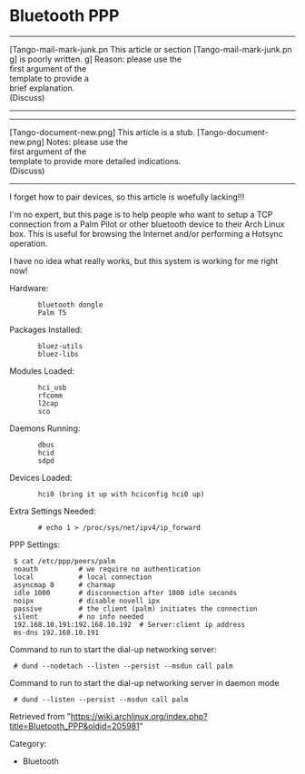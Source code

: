 Bluetooth PPP
=============

  ------------------------ ------------------------ ------------------------
  [Tango-mail-mark-junk.pn This article or section  [Tango-mail-mark-junk.pn
  g]                       is poorly written.       g]
                           Reason: please use the   
                           first argument of the    
                           template to provide a    
                           brief explanation.       
                           (Discuss)                
  ------------------------ ------------------------ ------------------------

  ------------------------ ------------------------ ------------------------
  [Tango-document-new.png] This article is a stub.  [Tango-document-new.png]
                           Notes: please use the    
                           first argument of the    
                           template to provide more 
                           detailed indications.    
                           (Discuss)                
  ------------------------ ------------------------ ------------------------

I forget how to pair devices, so this article is woefully lacking!!!

I'm no expert, but this page is to help people who want to setup a TCP
connection from a Palm Pilot or other bluetooth device to their Arch
Linux box. This is useful for browsing the Internet and/or performing a
Hotsync operation.

I have no idea what really works, but this system is working for me
right now!

Hardware:

           bluetooth dongle
           Palm T5

Packages Installed:

           bluez-utils
           bluez-libs

Modules Loaded:

           hci_usb
           rfcomm
           l2cap
           sco

Daemons Running:

           dbus
           hcid
           sdpd

Devices Loaded:

           hci0 (bring it up with hciconfig hci0 up)

Extra Settings Needed:

           # echo 1 > /proc/sys/net/ipv4/ip_forward

PPP Settings:

     $ cat /etc/ppp/peers/palm
     noauth          # we require no authentication
     local           # local connection
     asyncmap 0      # charmap
     idle 1000       # disconnection after 1000 idle seconds
     noipx           # disable novell ipx
     passive         # the client (palm) initiates the connection
     silent          # no info needed
     192.168.10.191:192.168.10.192  # Server:client ip address
     ms-dns 192.168.10.191

Command to run to start the dial-up networking server:

     # dund --nodetach --listen --persist --msdun call palm

Command to run to start the dial-up networking server in daemon mode

     # dund --listen --persist --msdun call palm

Retrieved from
"https://wiki.archlinux.org/index.php?title=Bluetooth_PPP&oldid=205981"

Category:

-   Bluetooth
